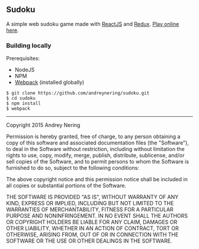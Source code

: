 ## Sudoku

A simple web sudoku game made with [ReactJS][reactjs] and [Redux][redux].
[Play online here][play].

### Building locally

Prerequisites:

- NodeJS
- NPM
- [Webpack][webpack] (installed globally)

```
$ git clone https://github.com/andreynering/sudoku.git
$ cd sudoku
$ npm install
$ webpack
```

[reactjs]: https://facebook.github.io/react/
[redux]: http://redux.js.org/
[play]: http://andrey.nering.com.br/sudoku/
[webpack]: https://webpack.github.io/

---

Copyright 2015 Andrey Nering

Permission is hereby granted, free of charge, to any person obtaining
a copy of this software and associated documentation files (the
"Software"), to deal in the Software without restriction, including
without limitation the rights to use, copy, modify, merge, publish,
distribute, sublicense, and/or sell copies of the Software, and to
permit persons to whom the Software is furnished to do so, subject to
the following conditions:

The above copyright notice and this permission notice shall be
included in all copies or substantial portions of the Software.

THE SOFTWARE IS PROVIDED "AS IS", WITHOUT WARRANTY OF ANY KIND,
EXPRESS OR IMPLIED, INCLUDING BUT NOT LIMITED TO THE WARRANTIES OF
MERCHANTABILITY, FITNESS FOR A PARTICULAR PURPOSE AND
NONINFRINGEMENT. IN NO EVENT SHALL THE AUTHORS OR COPYRIGHT HOLDERS BE
LIABLE FOR ANY CLAIM, DAMAGES OR OTHER LIABILITY, WHETHER IN AN ACTION
OF CONTRACT, TORT OR OTHERWISE, ARISING FROM, OUT OF OR IN CONNECTION
WITH THE SOFTWARE OR THE USE OR OTHER DEALINGS IN THE SOFTWARE.

